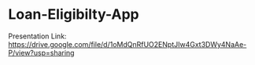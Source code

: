 # Loan-Eligibilty-App
Presentation Link: https://drive.google.com/file/d/1oMdQnRfUO2ENptJIw4Gxt3DWy4NaAe-P/view?usp=sharing
